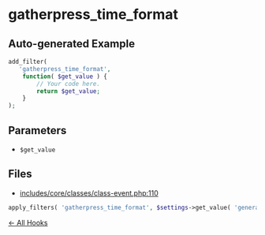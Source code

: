 # gatherpress_time_format

## Auto-generated Example

```php
add_filter(
   'gatherpress_time_format',
    function( $get_value ) {
        // Your code here.
        return $get_value;
    }
);
```

## Parameters

- `$get_value`

## Files

- [includes/core/classes/class-event.php:110](https://github.com/GatherPress/gatherpress/blob/develop/includes/core/classes/class-event.php#L110)
```php
apply_filters( 'gatherpress_time_format', $settings->get_value( 'general', 'formatting', 'time_format' ) )
```



[← All Hooks](Hooks)
